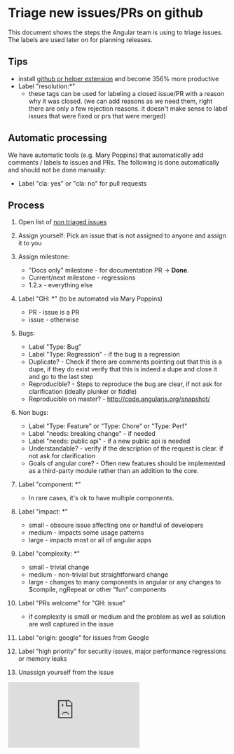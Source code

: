 # Triage new issues/PRs on github

This document shows the steps the Angular team is using to triage issues.
The labels are used later on for planning releases.

## Tips ##

* install [github pr helper extension](https://github.com/petebacondarwin/github-pr-helper) and become 356% more productive
* Label "resolution:*"
    * these tags can be used for labeling a closed issue/PR with a reason why it was closed. (we can add reasons as we need them, right there are only a few rejection reasons. it doesn't make sense to label issues that were fixed or prs that were merged)


## Automatic processing ##

We have automatic tools (e.g. Mary Poppins) that automatically add comments / labels to issues and PRs.
The following is done automatically and should not be done manually:

* Label "cla: yes" or "cla: no" for pull requests

## Process ##

1. Open list of [non triaged issues](https://github.com/angular/angular.js/issues?direction=desc&milestone=none&page=1&sort=created&state=open)
1. Assign yourself: Pick an issue that is not assigned to anyone and assign it to you
1. Assign milestone:
    * "Docs only" milestone - for documentation PR -> **Done**.
    * Current/next milestone - regressions
    * 1.2.x - everything else
1. Label "GH: *" (to be automated via Mary Poppins)
    * PR - issue is a PR
    * issue - otherwise
1. Bugs:
    * Label "Type: Bug"
    * Label "Type: Regression" - if the bug is a regression
    * Duplicate? - Check if there are comments pointing out that this is a dupe, if they do exist verify that this is indeed a dupe and close it and go to the last step
    * Reproducible? - Steps to reproduce the bug are clear, if not ask for clarification (ideally plunker or fiddle)
    * Reproducible on master? - http://code.angularjs.org/snapshot/

1. Non bugs:
    * Label "Type: Feature" or "Type: Chore" or "Type: Perf"
    * Label "needs: breaking change" - if needed
    * Label "needs: public api" - if a new public api is needed
    * Understandable? - verify if the description of the request is clear. if not ask for clarification
    * Goals of angular core? - Often new features should be implemented as a third-party module rather than an addition to the core.

1. Label "component: *"
    * In rare cases, it's ok to have multiple components.
1. Label "impact: *"
   * small - obscure issue affecting one or handful of developers
   * medium - impacts some usage patterns
   * large - impacts most or all of angular apps
1. Label "complexity: *"
    * small - trivial change
    * medium - non-trivial but straightforward change
    * large - changes to many components in angular or any changes to $compile, ngRepeat or other "fun" components
1. Label "PRs welcome" for "GH: issue"
    * if complexity is small or medium and the problem as well as solution are well captured in the issue
1. Label "origin: google" for issues from Google
1. Label "high priority" for security issues, major performance regressions or memory leaks

1. Unassign yourself from the issue


[![Analytics](https://ga-beacon.appspot.com/UA-8594346-11/angular.js/TRIAGING.md?pixel)](https://github.com/igrigorik/ga-beacon)
